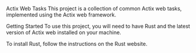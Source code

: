 Actix Web Tasks
This project is a collection of common Actix web tasks, implemented using the Actix web framework.

Getting Started
To use this project, you will need to have Rust and the latest version of Actix web installed on your machine.

To install Rust, follow the instructions on the Rust website.
